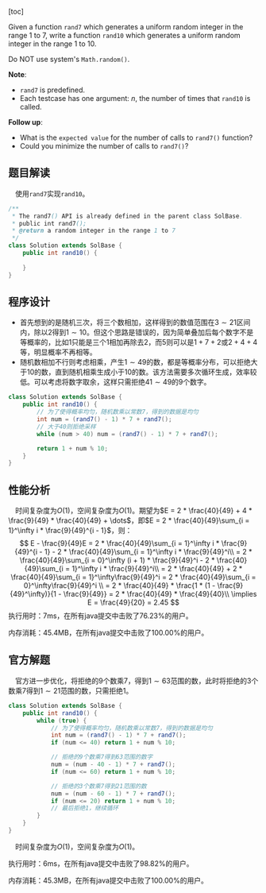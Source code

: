 [toc]

Given a function `rand7` which generates a uniform random integer in the range $1$ to $7$, write a function `rand10` which generates a uniform random integer in the range $1$ to $10$.

Do NOT use system's `Math.random()`.



**Note**:

* `rand7` is predefined.
* Each testcase has one argument: $n$, the number of times that `rand10` is called.



**Follow up**:

* What is the `expected value` for the number of calls to `rand7()` function?
* Could you minimize the number of calls to `rand7()`?



## 题目解读

&emsp;使用`rand7`实现`rand10`。

```java
/**
 * The rand7() API is already defined in the parent class SolBase.
 * public int rand7();
 * @return a random integer in the range 1 to 7
 */
class Solution extends SolBase {
    public int rand10() {
        
    }
}
```

## 程序设计

* 首先想到的是随机三次，将三个数相加，这样得到的数值范围在$3 \sim 21$区间内，除以$2$得到$1 \sim 10$。但这个思路是错误的，因为简单叠加后每个数字不是等概率的，比如$1$只能是三个$1$相加再除去$2$，而$5$则可以是$1 + 7 + 2$或$2 + 4 + 4$等，明显概率不再相等。
* 随机数相加不行则考虑相乘，产生$1 \sim 49$的数，都是等概率分布，可以拒绝大于$10$的数，直到随机相乘生成小于$10$的数。该方法需要多次循环生成，效率较低。可以考虑将数字取余，这样只需拒绝$41 \sim 49$的$9$个数字。

```java
class Solution extends SolBase {
    public int rand10() {
        // 为了使得概率均匀，随机数乘以常数7，得到的数据是均匀
        int num = (rand7() - 1) * 7 + rand7();
        // 大于40则拒绝采样
        while (num > 40) num = (rand7() - 1) * 7 + rand7();

        return 1 + num % 10;
    }
}
```

## 性能分析

&emsp;时间复杂度为$O(1)$，空间复杂度为$O(1)$。期望为$E = 2 * \frac{40}{49} + 4 * \frac{9}{49} * \frac{40}{49} + \dots$，即$E = 2 * \frac{40}{49}\sum_{i = 1}^\infty i * \frac{9}{49}^{i - 1}$，则：
$$
E - \frac{9}{49}E = 2 * \frac{40}{49}\sum_{i = 1}^\infty i * \frac{9}{49}^{i - 1} - 2 * \frac{40}{49}\sum_{i = 1}^\infty i * \frac{9}{49}^i\\
 = 2 * \frac{40}{49}\sum_{i = 0}^\infty (i + 1) * \frac{9}{49}^i - 2 * \frac{40}{49}\sum_{i = 1}^\infty i * \frac{9}{49}^i\\
 = 2 * \frac{40}{49} + 2 * \frac{40}{49}\sum_{i = 1}^\infty\frac{9}{49}^i = 2 * \frac{40}{49}\sum_{i = 0}^\infty\frac{9}{49}^i \\
  = 2 * \frac{40}{49} * \frac{1 * (1 - \frac{9}{49}^\infty)}{1 - \frac{9}{49}} = 2 * \frac{40}{49} * \frac{49}{40}\\
  \implies E = \frac{49}{20} = 2.45
$$
执行用时：7ms，在所有java提交中击败了76.23%的用户。

内存消耗：45.4MB，在所有java提交中击败了100.00%的用户。

## 官方解题

&emsp;官方进一步优化，将拒绝的$9$个数乘$7$，得到$1 \sim 63$范围的数，此时将拒绝的$3$个数乘$7$得到$1 \sim 21$范围的数，只需拒绝$1$。

```java
class Solution extends SolBase {
    public int rand10() {
        while (true) {
            // 为了使得概率均匀，随机数乘以常数7，得到的数据是均匀
            int num = (rand7() - 1) * 7 + rand7();
            if (num <= 40) return 1 + num % 10;

            // 拒绝的9个数乘7得到63范围的数字
            num = (num - 40 - 1) * 7 + rand7();
            if (num <= 60) return 1 + num % 10;

            // 拒绝的3个数乘7得到21范围的数
            num = (num - 60 - 1) * 7 + rand7();
            if (num <= 20) return 1 + num % 10;
            // 最后拒绝1，继续循环
        }
    }
}
```

&emsp;时间复杂度为$O(1)$，空间复杂度为$O(1)$。

执行用时：6ms，在所有java提交中击败了98.82%的用户。

内存消耗：45.3MB，在所有java提交中击败了100.00%的用户。